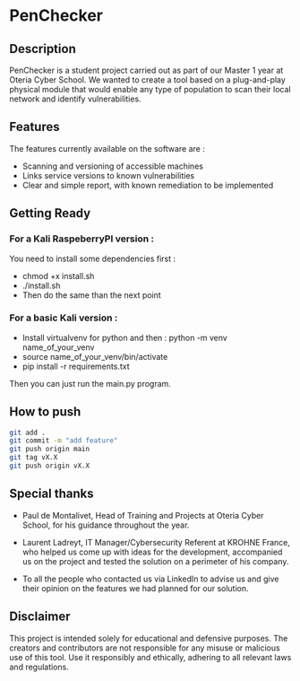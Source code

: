 # PenChecker

## Description

PenChecker is a student project carried out as part of our Master 1 year at Oteria Cyber School.
We wanted to create a tool based on a plug-and-play physical module that would enable any type of population to scan their local network and identify vulnerabilities.

## Features

The features currently available on the software are :
* Scanning and versioning of accessible machines
* Links service versions to known vulnerabilities
* Clear and simple report, with known remediation to be implemented

## Getting Ready

### For a Kali RaspeberryPI version :

You need to install some dependencies first :  
- chmod +x install.sh
- ./install.sh
- Then do the same than the next point

### For a basic Kali version :  
- Install virtualvenv for python and then : python -m venv name_of_your_venv
- source name_of_your_venv/bin/activate
- pip install -r requirements.txt

Then you can just run the main.py program.

## How to push

```sh
git add .
git commit -m "add feature"
git push origin main
git tag vX.X
git push origin vX.X
```

## Special thanks

* Paul de Montalivet, Head of Training and Projects at Oteria Cyber School, for his guidance throughout the year.

* Laurent Ladreyt, IT Manager/Cybersecurity Referent at KROHNE France, who helped us come up with ideas for the development, accompanied us on the project and tested the solution on a perimeter of his company.

* To all the people who contacted us via LinkedIn to advise us and give their opinion on the features we had planned for our solution.

## Disclaimer

This project is intended solely for educational and defensive purposes. The creators and contributors are not responsible for any misuse or malicious use of this tool. Use it responsibly and ethically, adhering to all relevant laws and regulations.

